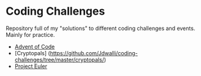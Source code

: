 # Coding Challenges

Repository full of my "solutions" to different coding challenges and events. Mainly for practice. 

- [Advent of Code](https://github.com/Jdwalli/coding-challenges/tree/master/advent-of-code/)
- [Cryptopals] (https://github.com/Jdwalli/coding-challenges/tree/master/cryptopals/)
- [Project Euler](https://github.com/Jdwalli/coding-challenges/tree/master/project-euler/)

